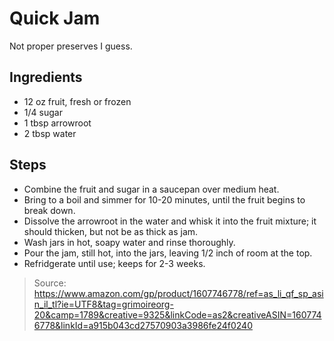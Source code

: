 # Quick Jam
Not proper preserves I guess.

## Ingredients

 - 12 oz fruit, fresh or frozen
 - 1/4 sugar
 - 1 tbsp arrowroot
 - 2 tbsp water

## Steps

 - Combine the fruit and sugar in a saucepan over medium heat.
 - Bring to a boil and simmer for 10-20 minutes, until the fruit begins to break down.
 - Dissolve the arrowroot in the water and whisk it into the fruit mixture; it should thicken, but not be as thick as jam.
 - Wash jars in hot, soapy water and rinse thoroughly.
 - Pour the jam, still hot, into the jars, leaving 1/2 inch of room at the top.
 - Refridgerate until use; keeps for 2-3 weeks.

> Source: https://www.amazon.com/gp/product/1607746778/ref=as_li_qf_sp_asin_il_tl?ie=UTF8&tag=grimoireorg-20&camp=1789&creative=9325&linkCode=as2&creativeASIN=1607746778&linkId=a915b043cd27570903a3986fe24f0240
